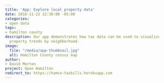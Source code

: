 ```yaml
---
title: 'App: Explore local property data'
date: 2016-11-22 12:30:00 -05:00
categories:
- open data
tags:
- hamilton county
description: Our app demonstrates how tax data can be used to visualize historical
  property trends by neighborhood.
image:
  file: "/media/app-thumbnail.jpg"
  alt: Hamilton County census map
author:
- David Morton
project: Open Hamilton
redirect_to: https://hamco-taxbills.herokuapp.com
---
```


